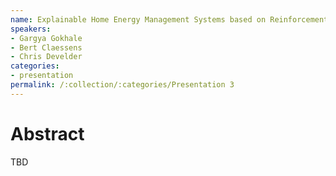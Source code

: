 ```yaml
---
name: Explainable Home Energy Management Systems based on Reinforcement Learning using Differentiable Decision Trees
speakers:
- Gargya Gokhale
- Bert Claessens
- Chris Develder
categories:
- presentation
permalink: /:collection/:categories/Presentation 3
---
```


# Abstract
TBD

